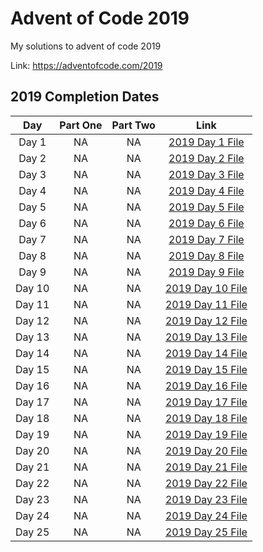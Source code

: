 # Advent of Code 2019

My solutions to advent of code 2019

Link: https://adventofcode.com/2019

## 2019 Completion Dates

|Day|Part One|Part Two|Link|
|:---:|:----:|:------:|:---:|
|Day 1|NA|NA|[2019 Day 1 File](https://github.com/Hopson97/advent-of-code/blob/master/cpp/2019/day1.cpp)|
|Day 2|NA|NA|[2019 Day 2 File](https://github.com/Hopson97/advent-of-code/blob/master/cpp/2019/day2.cpp)|
|Day 3|NA|NA|[2019 Day 3 File](https://github.com/Hopson97/advent-of-code/blob/master/cpp/2019/day3.cpp)|
|Day 4|NA|NA|[2019 Day 4 File](https://github.com/Hopson97/advent-of-code/blob/master/cpp/2019/day4.cpp)|
|Day 5|NA|NA|[2019 Day 5 File](https://github.com/Hopson97/advent-of-code/blob/master/cpp/2019/day5.cpp)|
|Day 6|NA|NA|[2019 Day 6 File](https://github.com/Hopson97/advent-of-code/blob/master/cpp/2019/day6.cpp)|
|Day 7|NA|NA|[2019 Day 7 File](https://github.com/Hopson97/advent-of-code/blob/master/cpp/2019/day7.cpp)|
|Day 8|NA|NA|[2019 Day 8 File](https://github.com/Hopson97/advent-of-code/blob/master/cpp/2019/day8.cpp)|
|Day 9|NA|NA|[2019 Day 9 File](https://github.com/Hopson97/advent-of-code/blob/master/cpp/2019/day9.cpp)|
|Day 10|NA|NA|[2019 Day 10 File](https://github.com/Hopson97/advent-of-code/blob/master/cpp/2019/day10.cpp)|
|Day 11|NA|NA|[2019 Day 11 File](https://github.com/Hopson97/advent-of-code/blob/master/cpp/2019/day11.cpp)|
|Day 12|NA|NA|[2019 Day 12 File](https://github.com/Hopson97/advent-of-code/blob/master/cpp/2019/day12.cpp)|
|Day 13|NA|NA|[2019 Day 13 File](https://github.com/Hopson97/advent-of-code/blob/master/cpp/2019/day13.cpp)|
|Day 14|NA|NA|[2019 Day 14 File](https://github.com/Hopson97/advent-of-code/blob/master/cpp/2019/day14.cpp)|
|Day 15|NA|NA|[2019 Day 15 File](https://github.com/Hopson97/advent-of-code/blob/master/cpp/2019/day15.cpp)|
|Day 16|NA|NA|[2019 Day 16 File](https://github.com/Hopson97/advent-of-code/blob/master/cpp/2019/day16.cpp)|
|Day 17|NA|NA|[2019 Day 17 File](https://github.com/Hopson97/advent-of-code/blob/master/cpp/2019/day17.cpp)|
|Day 18|NA|NA|[2019 Day 18 File](https://github.com/Hopson97/advent-of-code/blob/master/cpp/2019/day18.cpp)|
|Day 19|NA|NA|[2019 Day 19 File](https://github.com/Hopson97/advent-of-code/blob/master/cpp/2019/day19.cpp)|
|Day 20|NA|NA|[2019 Day 20 File](https://github.com/Hopson97/advent-of-code/blob/master/cpp/2019/day20.cpp)|
|Day 21|NA|NA|[2019 Day 21 File](https://github.com/Hopson97/advent-of-code/blob/master/cpp/2019/day21.cpp)|
|Day 22|NA|NA|[2019 Day 22 File](https://github.com/Hopson97/advent-of-code/blob/master/cpp/2019/day22.cpp)|
|Day 23|NA|NA|[2019 Day 23 File](https://github.com/Hopson97/advent-of-code/blob/master/cpp/2019/day23.cpp)|
|Day 24|NA|NA|[2019 Day 24 File](https://github.com/Hopson97/advent-of-code/blob/master/cpp/2019/day24.cpp)|
|Day 25|NA|NA|[2019 Day 25 File](https://github.com/Hopson97/advent-of-code/blob/master/cpp/2019/day25.cpp)|
